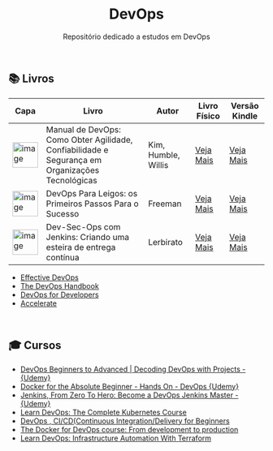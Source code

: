 <div align="center">
  
# DevOps

Repositório dedicado a estudos em DevOps

</div>

<br>

## 📚 Livros

| Capa | Livro | Autor | Livro Físico | Versão Kindle | 
| --- | --- | --- | --- | --- |
| <img src="https://m.media-amazon.com/images/I/61uelQAJ1SL._SL1000_.jpg" min-width="50px" width="50px" align="center" alt="image"> | Manual de DevOps: Como Obter Agilidade, Confiabilidade e Segurança em Organizações Tecnológicas | Kim, Humble, Willis | [Veja Mais](https://amzn.to/3ETTmbV) | [Veja Mais](https://amzn.to/3Xjk6ZD) |
| <img src="https://m.media-amazon.com/images/I/61kFq3MjIIL._SL1500_.jpg" min-width="50px" width="50px" align="center" alt="image"> | DevOps Para Leigos: os Primeiros Passos Para o Sucesso | Freeman | [Veja Mais](https://amzn.to/4iAUq31) | [Veja Mais](https://amzn.to/43gimnJ) |
| <img src="https://m.media-amazon.com/images/I/61B-Qw3uNUL._SL1500_.jpg" min-width="50px" width="50px" align="center" alt="image"> | Dev-Sec-Ops com Jenkins: Criando uma esteira de entrega contínua | Lerbirato | [Veja Mais](https://amzn.to/3Db35tG) | [Veja Mais](https://amzn.to/4ilkIpL) |

+ [Effective DevOps](https://www.amazon.com/Effective-DevOps-Building-Collaboration-Affinity-ebook/dp/B01GGQKXOE?tag=javamysqlanta-20)
+ [The DevOps Handbook](https://www.amazon.com/DevOps-Handbook-World-Class-Reliability-Organizations/dp/1942788002?tag=javamysqlanta-20)
+ [DevOps for Developers](https://www.amazon.com/DevOps-Developers-Experts-Voice-Development/dp/1430245697?tag=javamysqlanta-20)
+ [Accelerate](https://www.amazon.com/Accelerate-Software-Performing-Technology-Organizations/dp/1942788339?tag=javamysqlanta-20)

<br>


## 🎓 Cursos

+ [DevOps Beginners to Advanced | Decoding DevOps with Projects - {Udemy}](https://www.udemy.com/course/decodingdevops/?ranMID=39197&ranEAID=JVFxdTr9V80&ranSiteID=JVFxdTr9V80-2WNECp80eE4fRlVsF0DYBg&LSNPUBID=JVFxdTr9V80&utm_source=aff-campaign&utm_medium=udemyads)
+ [Docker for the Absolute Beginner - Hands On - DevOps {Udemy}](https://www.udemy.com/course/learn-docker/?ranMID=39197&ranEAID=JVFxdTr9V80&ranSiteID=JVFxdTr9V80-tKGcijQTa7CYgUEhdXUTGg&LSNPUBID=JVFxdTr9V80&utm_source=aff-campaign&utm_medium=udemyads)
+ [Jenkins, From Zero To Hero: Become a DevOps Jenkins Master - {Udemy}](https://www.udemy.com/course/jenkins-from-zero-to-hero/?ranMID=39197&ranEAID=CuIbQrBnhiw&ranSiteID=CuIbQrBnhiw-tr24eFk6.j7ZUPGsTuUjsQ&utm_source=aff-campaign&LSNPUBID=CuIbQrBnhiw&utm_medium=udemyads)
+ [Learn DevOps: The Complete Kubernetes Course](https://www.udemy.com/course/learn-devops-the-complete-kubernetes-course/?ranMID=39197&ranEAID=CuIbQrBnhiw&ranSiteID=CuIbQrBnhiw-Wx3A.pydio6pQOSz9KIzcQ&LSNPUBID=CuIbQrBnhiw&utm_source=aff-campaign&utm_medium=udemyads)
+ [DevOps , CI/CD(Continuous Integration/Delivery for Beginners](https://www.udemy.com/course/ci-cd-devops/?ranMID=39197&ranEAID=JVFxdTr9V80&ranSiteID=JVFxdTr9V80-lIwHgC2F1IFASSem3esxOw&LSNPUBID=JVFxdTr9V80&utm_source=aff-campaign&utm_medium=udemyads)
+ [The Docker for DevOps course: From development to production](https://www.udemy.com/course/the-docker-for-devops-course-from-development-to-production/?LSNPUBID=JVFxdTr9V80&ranEAID=JVFxdTr9V80&ranMID=39197&ranSiteID=JVFxdTr9V80-ULlvwaIl.3et1kv9rnXAZA&utm_medium=udemyads&utm_source=aff-campaign)
+ [Learn DevOps: Infrastructure Automation With Terraform](https://www.udemy.com/course/learn-devops-infrastructure-automation-with-terraform/?LSNPUBID=JVFxdTr9V80&ranEAID=JVFxdTr9V80&ranMID=39197&ranSiteID=JVFxdTr9V80-tJJSNwuq5WxTESGw6VgbWA&utm_medium=udemyads&utm_source=aff-campaign)




